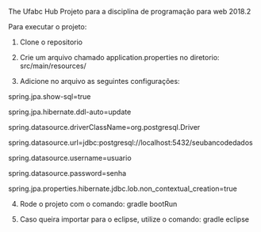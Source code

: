 The Ufabc Hub
Projeto para a disciplina de programação para web 2018.2

Para executar o projeto:
1) Clone o repositorio

2) Crie um arquivo chamado application.properties no diretorio: src/main/resources/

3) Adicione no arquivo as seguintes configurações:


spring.jpa.show-sql=true

spring.jpa.hibernate.ddl-auto=update

spring.datasource.driverClassName=org.postgresql.Driver

spring.datasource.url=jdbc:postgresql://localhost:5432/seubancodedados

spring.datasource.username=usuario

spring.datasource.password=senha

spring.jpa.properties.hibernate.jdbc.lob.non_contextual_creation=true


4) Rode o projeto com o comando: gradle bootRun

5) Caso queira importar para o eclipse, utilize o comando: gradle eclipse
